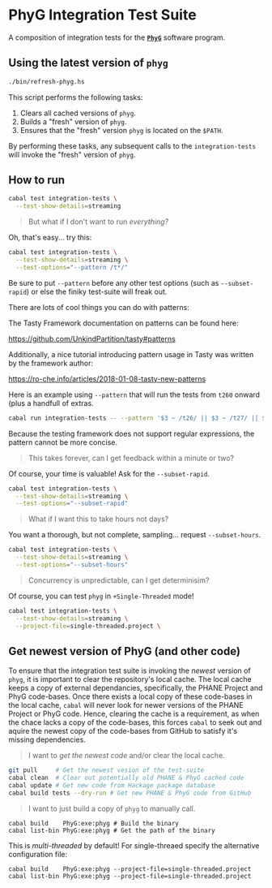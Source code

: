 PhyG Integration Test Suite
===========================

A composition of integration tests for the [**`PhyG`**][GitHub-PhyG] software program.


## Using the latest version of `phyg`

```bash
./bin/refresh-phyg.hs
```

This script performs the following tasks:

  1. Clears all cached versions of `phyg`.
  2. Builds a "fresh" version of `phyg`.
  3. Ensures that the "fresh" version `phyg` is located on the `$PATH`.

By performing these tasks, any subsequent calls to the `integration-tests` will invoke the "fresh" version of `phyg`.


## How to run

```bash
cabal test integration-tests \
  --test-show-details=streaming
```

> But what if I don't want to run *everything?*

Oh, that's easy... try this:

```bash
cabal test integration-tests \
  --test-show-details=streaming \
  --test-options="--pattern /t*/"
```

Be sure to put `--pattern` before any other test options (such as `--subset-rapid`) or else the finiky test-suite will freak out.

There are lots of cool things you can do with patterns:

The Tasty Framework documentation on patterns can be found here:

https://github.com/UnkindPartition/tasty#patterns

Additionally, a nice tutorial introducing pattern usage in Tasty was written by the framework author:

https://ro-che.info/articles/2018-01-08-tasty-new-patterns


Here is an example using `--pattern` that will run the tests from `t260` onward (plus a handfull of extras.

```bash
cabal run integration-tests -- --pattern '$3 ~ /t26/ || $3 ~ /t27/ || $3 ~ /t28/ || $3 ~ /t29/ || $3 ~ /t3/ || $3 ~ /t4/ || $3 ~ /t5/ || $3 ~ /t6/'
```

Because the testing framework does not support regular expressions, the pattern cannot be more concise.



> This takes forever, can I get feedback within a minute or two? 

Of course, your time is valuable! Ask for the `--subset-rapid`.

```bash
cabal test integration-tests \
  --test-show-details=streaming \
  --test-options="--subset-rapid"
```

> What if I want this to take hours not days?

You want a thorough, but not complete, sampling... request `--subset-hours`.

```bash
cabal test integration-tests \
  --test-show-details=streaming \
  --test-options="--subset-hours"
```

> Concurrency is unpredictable, can I get determinisim?

Of course, you can test `phyg` in `+Single-Threaded` mode!

```bash
cabal test integration-tests \
  --test-show-details=streaming \
  --project-file=single-threaded.project \
```

## Get newest version of PhyG (and other code)

To ensure that the integration test suite is invoking the *newest* version of `phyg`, it is important to clear the repository's local cache.
The local cache keeps a copy of external dependancies, specifically, the PHANE Project and PhyG code-bases.
Once there exists a local copy of these code-bases in the local cache, `cabal` will never look for newer versions of the PHANE Project or PhyG code.
Hence, clearing the cache is a requirement, as when the chace lacks a copy of the code-bases, this forces `cabal` to seek out and aquire the newest copy of the code-bases from GitHub to satisfy it's missing dependencies.

> I want to *get the newest code* and/or clear the local cache.

```bash
git pull     # Get the newest vesion of the test-suite
cabal clean  # Clear out potentially old PHANE & PhyG cached code
cabal update # Get new code from Hackage package database
cabal build tests --dry-run # Get new PHANE & PhyG code from GitHub
```

> I want to just build a copy of `phyg` to manually call.

```
cabal build    PhyG:exe:phyg # Build the binary
cabal list-bin PhyG:exe:phyg # Get the path of the binary
```

This is *multi-threaded* by default!
For single-threaed specify the alternative configuration file:

```
cabal build    PhyG:exe:phyg --project-file=single-threaded.project
cabal list-bin PhyG:exe:phyg --project-file=single-threaded.project
```


[GitHub-PhyG]: https://github.com/AMNH/PhyG#readme
